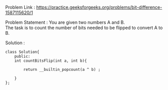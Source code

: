 Problem Link : https://practice.geeksforgeeks.org/problems/bit-difference-1587115620/1

Problem Statement : You are given two numbers A and B.<br> The task is to count the number of bits needed to be flipped to convert A to B.

Solution : 


```
class Solution{
    public:
    int countBitsFlip(int a, int b){
        
        return __builtin_popcount(a ^ b) ;
        
    }
};

```

